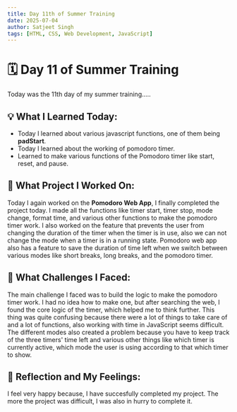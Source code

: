 ```yaml
---
title: Day 11th of Summer Training
date: 2025-07-04
author: Satjeet Singh
tags: [HTML, CSS, Web Development, JavaScript]
---
```


# 🗓️ Day 11 of Summer Training
Today was the 11th day of my summer training.....

## 💡 What I Learned Today:
- Today I learned about various javascript functions, one of them being **padStart**.
- Today I learned about the working of pomodoro timer.
- Learned to make various functions of the Pomodoro timer like start, reset, and pause.

## 📝 What Project I Worked On:
Today I again worked on the **Pomodoro Web App**, I finally completed the project today. I made all the functions like timer start, timer stop, mode change, format time, and various other functions to make the pomodoro
timer work. I also worked on the feature that prevents the user from changing the duration of the timer when the timer is in use, also we can not change the mode when a timer is in a running state. Pomodoro web app 
also has a feature to save the duration of time left when we switch between various modes like short breaks, long breaks, and the pomodoro timer.

## 🎯 What Challenges I Faced:
The main challenge I faced was to build the logic to make the pomodoro timer work. I had no idea how to make one, but after searching the web, I found the core logic of the timer, which helped me to think 
further. This thing was quite confusing because there were a lot of things to take care of and a lot of functions, also working with time in JavaScript seems difficult. The different modes also created a problem 
because you have to keep track of the three timers' time left and various other things like which timer is currently active, which mode the user is using according to that which timer to show.

## 💭 Reflection and My Feelings:
I feel very happy because, I have succesfully completed my project. The more the project was difficult, I was also in hurry to complete it. 

